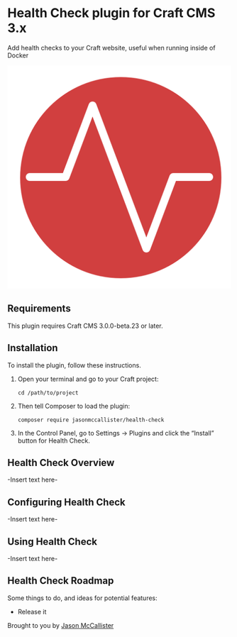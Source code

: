 # Health Check plugin for Craft CMS 3.x

Add health checks to your Craft website, useful when running inside of Docker

![Plugin Logo](resources/img/plugin-logo.png)

## Requirements

This plugin requires Craft CMS 3.0.0-beta.23 or later.

## Installation

To install the plugin, follow these instructions.

1.  Open your terminal and go to your Craft project:

        cd /path/to/project

2.  Then tell Composer to load the plugin:

        composer require jasonmccallister/health-check

3.  In the Control Panel, go to Settings → Plugins and click the “Install” button for Health Check.

## Health Check Overview

-Insert text here-

## Configuring Health Check

-Insert text here-

## Using Health Check

-Insert text here-

## Health Check Roadmap

Some things to do, and ideas for potential features:

- Release it

Brought to you by [Jason McCallister](https://mccallister.io)
